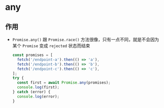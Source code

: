 # any

## 作用

+ `Promise.any()` 跟 `Promise.race()` 方法很像，只有一点不同，就是不会因为某个 `Promise` 变成 `rejected` 状态而结束

  ```js
  const promises = [
    fetch('/endpoint-a').then(() => 'a'),
    fetch('/endpoint-b').then(() => 'b'),
    fetch('/endpoint-c').then(() => 'c'),
  ];
  try {
    const first = await Promise.any(promises);
    console.log(first);
  } catch (error) {
    console.log(error);
  }
  ```
